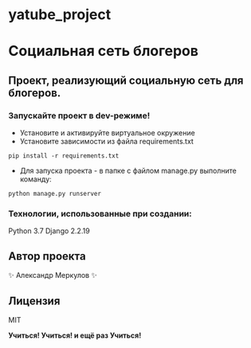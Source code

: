 # yatube_project

# Социальная сеть блогеров
## Проект, реализующий социальную сеть для блогеров.

### Запускайте проект в dev-режиме!
- Установите и активируйте виртуальное окружение
- Установите зависимости из файла requirements.txt
```
pip install -r requirements.txt
``` 
- Для запуска проекта - в папке с файлом manage.py выполните команду:
```
python manage.py runserver
```
### Технологии, использованные при создании:
Python 3.7
Django 2.2.19


## Автор проекта
✨ Александр Меркулов ✨

## Лицензия

MIT

**Учиться! Учиться! и ещё раз Учиться!**